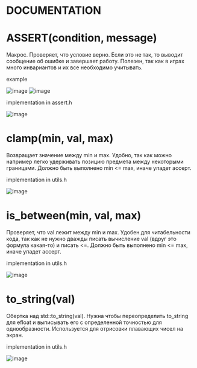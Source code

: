 # DOCUMENTATION

# ASSERT(condition, message)

Макрос. Проверяет, что условие верно. Если это не так, то выводит сообщение об ошибке и завершает работу. Полезен, так как в играх много инвариантов и их все необходимо учитывать.

example

![image](https://user-images.githubusercontent.com/54230867/221960861-44a337e2-8109-4bbc-bec7-6ffaf688fd71.png)
![image](https://user-images.githubusercontent.com/54230867/221961266-88e8071a-dbe1-4d95-a4fd-f938d488a290.png)

implementation in assert.h

![image](https://user-images.githubusercontent.com/54230867/221961669-9f15675f-189c-4cac-a03d-3228bf70807f.png)

# clamp(min, val, max)

Возвращает значение между min и max. Удобно, так как можно например легко удерживать позицию предмета между некоторыми границами. Должно быть выполнено min <= max, иначе упадет ассерт.

implementation in utils.h

![image](https://user-images.githubusercontent.com/54230867/221964455-a50ea4b8-88a8-48b2-8700-a02ebfff701c.png)

# is_between(min, val, max)

Проверяет, что val лежит между min и max. Удобен для читабельности кода, так как не нужно дважды писать вычисление val (вдруг это формула какая-то) и писать <=. Должно быть выполнено min <= max, иначе упадет ассерт.

implementation in utils.h

![image](https://user-images.githubusercontent.com/54230867/221968706-325d1734-db78-491e-9db5-33f7fda05a4e.png)


# to_string(val)

Обертка над std::to_string(val). Нужна чтобы переопределить to_string для efloat и выписывать его с определенной точностью для однообразности. Используется для отрисовки плавающих чисел на экран.

implementation in utils.h

![image](https://user-images.githubusercontent.com/54230867/221967929-e8d29afd-95fe-4598-b80d-28086af892cf.png)

